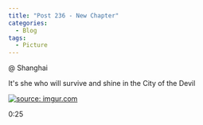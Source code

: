 ```yaml
---
title: "Post 236 - New Chapter"
categories:
  - Blog
tags:
  - Picture
---
```


@ Shanghai

It's she who will survive and shine in the City of the Devil

<a href="https://imgur.com/nGjUSd4"><img src="https://i.imgur.com/nGjUSd4.jpg" title="source: imgur.com" /></a>

0:25


<script src="https://utteranc.es/client.js"  
        repo="serendipityinlife/serendipityinlife.github.io"
        issue-term="pathname"
        theme="github-light"
        crossorigin="anonymous"
        async>
</script>
